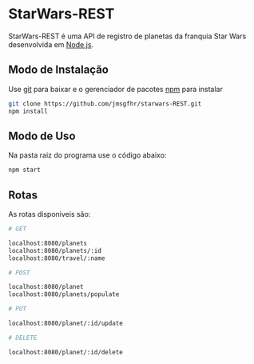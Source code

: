 # StarWars-REST

StarWars-REST é uma API de registro de planetas da franquia Star Wars desenvolvida em [Node.js](https://nodejs.org/).

## Modo de Instalação

Use [git](https://git-scm.com/) para baixar e o gerenciador de pacotes [npm](https://www.npmjs.com/) para instalar

```bash
git clone https://github.com/jmsgfhr/starwars-REST.git
npm install
```

## Modo de Uso

Na pasta raiz do programa use o código abaixo:

```bash
npm start
```

## Rotas

As rotas disponiveis são:

```bash
# GET

localhost:8080/planets
localhost:8080/planets/:id
localhost:8080/travel/:name

# POST

localhost:8080/planet
localhost:8080/planets/populate

# PUT

localhost:8080/planet/:id/update

# DELETE

localhost:8080/planet/:id/delete
```